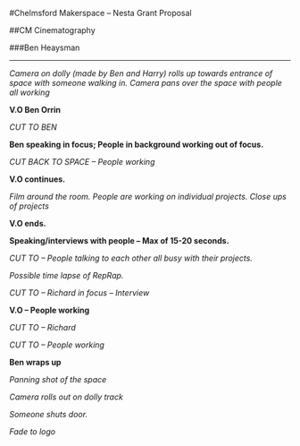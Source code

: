 #Chelmsford Makerspace – Nesta Grant Proposal##CM Cinematography###Ben Heaysman-----------------------------------------------------------------*Camera on dolly (made by Ben and Harry) rolls up towards entrance of space with someone walking in. Camera pans over the space with people all working***V.O Ben Orrin***CUT TO BEN***Ben speaking in focus; People in background working out of focus.***CUT BACK TO SPACE – People working***V.O continues.***Film around the room. People are working on individual projects.Close ups of projects***V.O ends.****Speaking/interviews with people – Max of 15-20 seconds.***CUT TO – People talking to each other all busy with their projects.**Possible time lapse of RepRap.**CUT TO – Richard in focus – Interview***V.O – People working***CUT TO – Richard**CUT TO – People working***Ben wraps up***Panning shot of the space*
*Camera rolls out on dolly track*
*Someone shuts door.*
*Fade to logo*